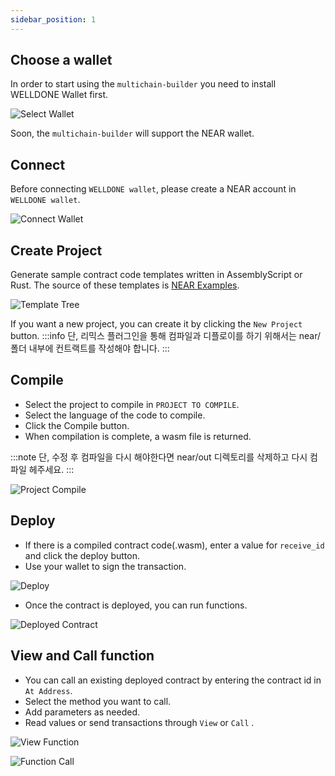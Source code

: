 ```yaml
---
sidebar_position: 1
---
```


## Choose a wallet
In order to start using the `multichain-builder` you need to install WELLDONE Wallet first.

![Select Wallet](img/select-wallet.png?raw=true "Select Wallet")

Soon, the `multichain-builder` will support the NEAR wallet.

## Connect
Before connecting `WELLDONE wallet`, please create a NEAR account in `WELLDONE wallet`.

![Connect Wallet](img/connect-wallet.png?raw=true "Connect Wallet")

## Create Project

Generate sample contract code templates written in AssemblyScript or Rust. The source of these templates is [NEAR Examples](https://examples.near.org/).

![Template Tree](img/template-tree.png?raw=true "Template Tree")

If you want a new project, you can create it by clicking the `New Project` button.
:::info
단, 리믹스 플러그인을 통해 컴파일과 디플로이를 하기 위해서는 near/ 폴더 내부에 컨트랙트를 작성해야 합니다.
:::

## Compile

- Select the project to compile in `PROJECT TO COMPILE`.
- Select the language of the code to compile.
- Click the Compile button.
- When compilation is complete, a wasm file is returned.

:::note
단, 수정 후 컴파일을 다시 해야한다면 near/out 디렉토리를 삭제하고 다시 컴파일 헤주세요.
:::

![Project Compile](img/project-compile.png?raw=true "Project Compile")

## Deploy

- If there is a compiled contract code(.wasm), enter a value for `receive_id` and click the deploy button.
- Use your wallet to sign the transaction.

![Deploy](img/deploy.png?raw=true "Deploy")

- Once the contract is deployed, you can run functions.

![Deployed Contract](img/deployed-contract.png?raw=true "Deployed Contract")

## View and Call function

- You can call an existing deployed contract by entering the contract id in `At Address`.
- Select the method you want to call.
- Add parameters as needed.
- Read values ​​or send transactions through `View` or `Call` .

![View Function](img/view-function.png?raw=true "View Function")


![Function Call](img/function-call.png?raw=true "Function Call")


